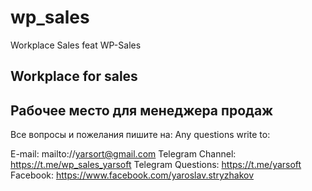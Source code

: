 # wp_sales

Workplace Sales feat WP-Sales

## Workplace for sales
## Рабочее место для менеджера продаж

Все вопросы и пожелания пишите на: 
Any questions write to:

E-mail: mailto://yarsort@gmail.com
Telegram Channel: https://t.me/wp_sales_yarsoft
Telegram Questions: https://t.me/yarsoft
Facebook: https://www.facebook.com/yaroslav.stryzhakov
